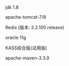

jdk 1.8

apache-tomcat-7/8

Redis (版本: 3.2.100 release)

oracle 11g

KASS综合版(试用版)

apache-maven-3.3.9

